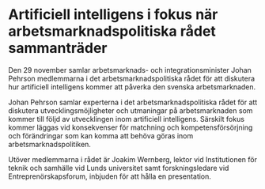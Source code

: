 # Artificiell intelligens i fokus när arbetsmarknadspolitiska rådet sammanträder

Den 29 november samlar arbetsmarknads- och integrationsminister Johan Pehrson medlemmarna i det arbetsmarknadspolitiska rådet för att diskutera hur artificiell intelligens kommer att påverka den svenska arbetsmarknaden.

Johan Pehrson samlar experterna i det arbetsmarknadspolitiska rådet för att diskutera utvecklingsmöjligheter och utmaningar på arbetsmarknaden som kommer till följd av utvecklingen inom artificiell intelligens. Särskilt fokus kommer läggas vid konsekvenser för matchning och kompetensförsörjning och förändringar som kan komma att behöva göras inom arbetsmarknadspolitiken.

Utöver medlemmarna i rådet är Joakim Wernberg, lektor vid Institutionen för teknik och samhälle vid Lunds universitet samt forskningsledare vid Entreprenörskapsforum, inbjuden för att hålla en presentation.
